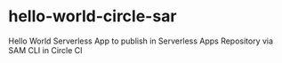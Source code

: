 # hello-world-circle-sar
Hello World Serverless App to publish in Serverless Apps Repository via SAM CLI in Circle CI
